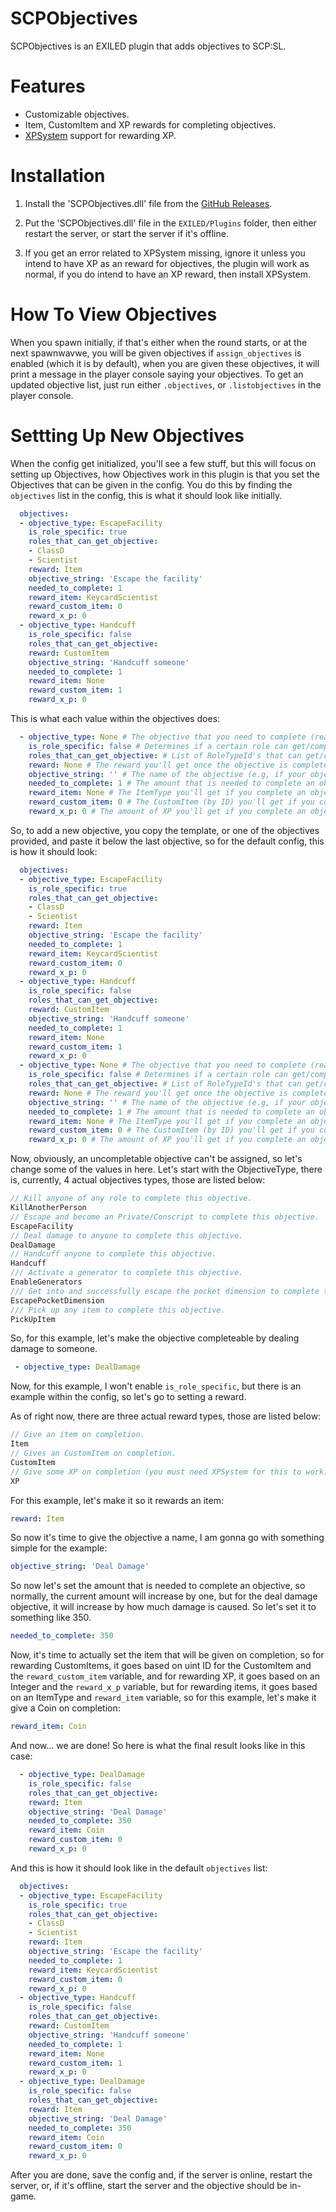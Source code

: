 # SCPObjectives
SCPObjectives is an EXILED plugin that adds objectives to SCP:SL.

# Features
- Customizable objectives.
- Item, CustomItem and XP rewards for completing objectives.
- [XPSystem](https://github.com/RowpannSCP/XP) support for rewarding XP.

# Installation

1. Install the 'SCPObjectives.dll' file from the [GitHub Releases](https://github.com/kadotcom/SCPObjectives/releases/latest).

2. Put the 'SCPObjectives.dll' file in the ```EXILED/Plugins``` folder, then either restart the server, or start the server if it's offline.

3. If you get an error related to XPSystem missing, ignore it unless you intend to have XP as an reward for objectives, the plugin will work as normal, if you do intend to have an XP reward, then install XPSystem.

# How To View Objectives
When you spawn initially, if that's either when the round starts, or at the next spawnwavwe, you will be given objectives if ```assign_objectives``` is enabled (which it is by default), when you are given these objectives, it will print a message in the player console saying your objectives. To get an updated objective list, just run either ```.objectives```, or ```.listobjectives``` in the player console.

# Settting Up New Objectives
When the config get initialized, you'll see a few stuff, but this will focus on setting up Objectives, how Objectives work in this plugin is that you set the Objectives that can be given in the config. You do this by finding the ```objectives``` list in the config, this is what it should look like initially.
```yaml
  objectives:
  - objective_type: EscapeFacility
    is_role_specific: true
    roles_that_can_get_objective:
    - ClassD
    - Scientist
    reward: Item
    objective_string: 'Escape the facility'
    needed_to_complete: 1
    reward_item: KeycardScientist
    reward_custom_item: 0
    reward_x_p: 0
  - objective_type: Handcuff
    is_role_specific: false
    roles_that_can_get_objective: 
    reward: CustomItem
    objective_string: 'Handcuff someone'
    needed_to_complete: 1
    reward_item: None
    reward_custom_item: 1
    reward_x_p: 0
```
This is what each value within the objectives does:
```yaml
  - objective_type: None # The objective that you need to complete (read below for each ObjectiveType)
    is_role_specific: false # Determines if a certain role can get/complete the objective.
    roles_that_can_get_objective: # List of RoleTypeId's that can get/complete the objective if is_role_specific' is enabled.
    reward: None # The reward you'll get once the objective is completed (read below for each RewardType)
    objective_string: '' # The name of the objective (e.g, if your objective is on escaping, you can call it something like 'Escape The Facility')
    needed_to_complete: 1 # The amount that is needed to complete an objective.
    reward_item: None # The ItemType you'll get if you complete an objective
    reward_custom_item: 0 # The CustomItem (by ID) you'll get if you complete an objective
    reward_x_p: 0 # The amount of XP you'll get if you complete an objective.
```
So, to add a new objective, you copy the template, or one of the objectives provided, and paste it below the last objective, so for the default config, this is how it should look:
```yaml
  objectives:
  - objective_type: EscapeFacility
    is_role_specific: true
    roles_that_can_get_objective:
    - ClassD
    - Scientist
    reward: Item
    objective_string: 'Escape the facility'
    needed_to_complete: 1
    reward_item: KeycardScientist
    reward_custom_item: 0
    reward_x_p: 0
  - objective_type: Handcuff
    is_role_specific: false
    roles_that_can_get_objective: 
    reward: CustomItem
    objective_string: 'Handcuff someone'
    needed_to_complete: 1
    reward_item: None
    reward_custom_item: 1
    reward_x_p: 0
  - objective_type: None # The objective that you need to complete (read below for each ObjectiveType)
    is_role_specific: false # Determines if a certain role can get/complete the objective.
    roles_that_can_get_objective: # List of RoleTypeId's that can get/complete the objective if is_role_specific' is enabled.
    reward: None # The reward you'll get once the objective is completed (read below for each RewardType)
    objective_string: '' # The name of the objective (e.g, if your objective is on escaping, you can call it something like 'Escape The Facility')
    needed_to_complete: 1 # The amount that is needed to complete an objective.
    reward_item: None # The ItemType you'll get if you complete an objective
    reward_custom_item: 0 # The CustomItem (by ID) you'll get if you complete an objective
    reward_x_p: 0 # The amount of XP you'll get if you complete an objective.
```
Now, obviously, an uncompletable objective can't be assigned, so let's change some of the values in here. Let's start with the ObjectiveType, there is, currently, 4 actual objectives types, those are listed below:
```csharp
// Kill anyone of any role to complete this objective.
KillAnotherPerson
// Escape and become an Private/Conscript to complete this objective.
EscapeFacility
// Deal damage to anyone to complete this objective.
DealDamage
// Handcuff anyone to complete this objective.
Handcuff
/// Activate a generator to complete this objective.
EnableGenerators
/// Get into and successfully escape the pocket dimension to complete this objective.
EscapePocketDimension
/// Pick up any item to complete this objective.
PickUpItem
```
So, for this example, let's make the objective completeable by dealing damage to someone.
```yaml
 - objective_type: DealDamage
```
Now, for this example, I won't enable ```is_role_specific```, but there is an example within the config, so let's go to setting a reward.

As of right now, there are three actual reward types, those are listed below:
```csharp
// Give an item on completion.
Item
// Gives an CustomItem on completion.
CustomItem
// Give some XP on completion (you must need XPSystem for this to work)
XP
```
For this example, let's make it so it rewards an item:
```yaml
reward: Item
```
So now it's time to give the objective a name, I am gonna go with something simple for the example:
```yaml
objective_string: 'Deal Damage'
```
So now let's set the amount that is needed to complete an objective, so normally, the current amount will increase by one, but for the deal damage objective, it will increase by how much damage is caused. So let's set it to something like 350.
```yaml
needed_to_complete: 350
```
Now, it's time to actually set the item that will be given on completion, so for rewarding CustomItems, it goes based on uint ID for the CustomItem and the ```reward_custom_item``` variable, and for rewarding XP, it goes based on an Integer and the ```reward_x_p``` variable, but for rewarding items, it goes based on an ItemType and ```reward_item``` variable, so for this example, let's make it give a Coin on completion:
```yaml
reward_item: Coin
```
And now... we are done! So here is what the final result looks like in this case:
```yaml
  - objective_type: DealDamage
    is_role_specific: false
    roles_that_can_get_objective: 
    reward: Item
    objective_string: 'Deal Damage'
    needed_to_complete: 350
    reward_item: Coin
    reward_custom_item: 0
    reward_x_p: 0
```
And this is how it should look like in the default ```objectives``` list:
```yaml
  objectives:
  - objective_type: EscapeFacility
    is_role_specific: true
    roles_that_can_get_objective:
    - ClassD
    - Scientist
    reward: Item
    objective_string: 'Escape the facility'
    needed_to_complete: 1
    reward_item: KeycardScientist
    reward_custom_item: 0
    reward_x_p: 0
  - objective_type: Handcuff
    is_role_specific: false
    roles_that_can_get_objective: 
    reward: CustomItem
    objective_string: 'Handcuff someone'
    needed_to_complete: 1
    reward_item: None
    reward_custom_item: 1
    reward_x_p: 0
  - objective_type: DealDamage
    is_role_specific: false
    roles_that_can_get_objective: 
    reward: Item
    objective_string: 'Deal Damage'
    needed_to_complete: 350
    reward_item: Coin
    reward_custom_item: 0
    reward_x_p: 0
```
After you are done, save the config and, if the server is online, restart the server, or, if it's offline, start the server and the objective should be in-game.
